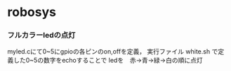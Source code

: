 # robosys
### フルカラーledの点灯
myled.cにて0~5にgpioの各ピンのon,offを定義，
実行ファイル white.sh で定義した0~5の数字をechoすることで
ledを　赤→青→緑→白の順に点灯
